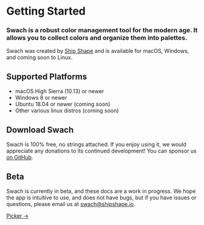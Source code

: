 # Getting Started

<h3 class="font-hairline">
 Swach is a robust color management tool for the modern age. It allows you to collect colors and organize them into palettes.
</h3>

Swach was created by <a href="https://shipshape.io/" class="text-alt hover:text-color1">Ship Shape</a> and is available for macOS, Windows, and coming soon to Linux.

## Supported Platforms

- macOS High Sierra (10.13) or newer
- Windows 8 or newer
- Ubuntu 18.04 or newer (coming soon)
- Other various linux distros (coming soon)

## Download Swach

Swach is 100% free, no strings attached. If you enjoy using it, we would appreciate any donations
to its continued development! You can sponsor us <a class="text-alt hover:text-color1" href="https://github.com/sponsors/rwwagner90">on GitHub</a>.

## Beta

Swach is currently in beta, and these docs are a work in progress. We hope the app is intuitive
to use, and does not have bugs, but if you have issues or questions, please email us at <a class="text-alt hover:text-color1" href="/docs/picker/">swach@shipshape.io</a>.

<footer class="flex justify-end lg:hidden">
  <a class="text-alt hover:text-color1" href="/docs/picker/">Picker →</a>
</footer>

